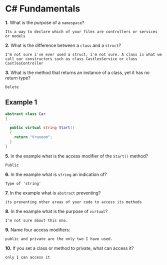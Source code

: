 # C# Fundamentals


**1.** What is the purpose of a `namespace`?
<!-- enter you answer in the space below -->
```
Its a way to declare which of your files are controllers or services or models
```
**2.** What is the difference between a `class` and a `struct`?
<!-- enter you answer in the space below -->
```
I'm not sure i've ever used a struct, i'm not sure. A class is what we call our constructors such as class CastlesService or class CastlesController
```
**3.** What is the method that returns an instance of a class, yet it has no return type?
<!-- enter you answer in the space below -->
```
Delete
```
## Example 1
```c#
abstract class Car
{
  ...
  public virtual string Start()
  {
    return "Vroooom";
  }
}
```
**5.** In the example what is the access modifier of the `Start()` method?
<!-- enter you answer in the space below -->
```
Public
```
**6.** In the example what is `string` an indication of?
<!-- enter you answer in the space below -->
```
Type of 'string'
```
**7.** In the example what is `abstract` preventing?
<!-- enter you answer in the space below -->
```
its preventing other areas of your code to access its methods
```
**8.** In the example what is the purpose of `virtual`?
<!-- enter you answer in the space below -->
```
I'm not sure about this one.
```
**9.** Name four access modifiers:
<!-- enter you answer in the space below -->
```
public and private are the only two I have used.
```
**10.** If you set a class or method to private, what can access it?
<!-- enter you answer in the space below -->
```
only I can access it
```